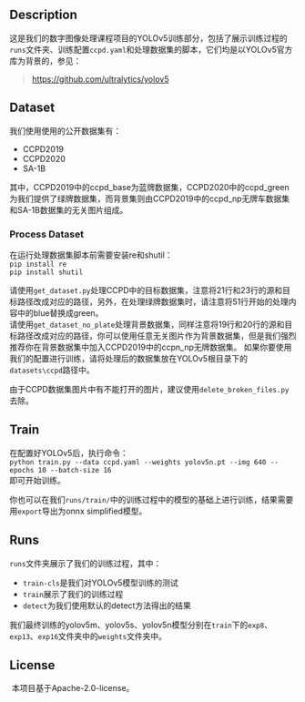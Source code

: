 ## Description
这是我们的数字图像处理课程项目的YOLOv5训练部分，包括了展示训练过程的`runs`文件夹、训练配置`ccpd.yaml`和处理数据集的脚本，它们均是以YOLOv5官方库为背景的，参见：  
> https://github.com/ultralytics/yolov5

## Dataset
我们使用使用的公开数据集有：
- CCPD2019
- CCPD2020
- SA-1B

其中，CCPD2019中的ccpd_base为蓝牌数据集，CCPD2020中的ccpd_green为我们提供了绿牌数据集，而背景集则由CCPD2019中的ccpd_np无牌车数据集和SA-1B数据集的无关图片组成。

### Process Dataset
在运行处理数据集脚本前需要安装re和shutil：  
`pip install re`  
`pip install shutil`  

请使用`get_dataset.py`处理CCPD中的目标数据集，注意将21行和23行的源和目标路径改成对应的路径，另外，在处理绿牌数据集时，请注意将51行开始的处理内容中的blue替换成green。  
请使用`get_dataset_no_plate`处理背景数据集，同样注意将19行和20行的源和目标路径改成对应的路径，你可以使用任意无关图片作为背景数据集，但是我们强烈推荐你在背景数据集中加入CCPD2019中的ccpn_np无牌数据集。
如果你要使用我们的配置进行训练，请将处理后的数据集放在YOLOv5根目录下的`datasets\ccpd`路径中。

由于CCPD数据集图片中有不能打开的图片，建议使用`delete_broken_files.py`去除。

## Train
在配置好YOLOv5后，执行命令：  
`python train.py --data ccpd.yaml --weights yolov5n.pt --img 640 --epochs 10 --batch-size 16`  
即可开始训练。  

你也可以在我们`runs/train/`中的训练过程中的模型的基础上进行训练，结果需要用`export`导出为onnx simplified模型。

## Runs
`runs`文件夹展示了我们的训练过程，其中： 

- `train-cls`是我们对YOLOv5模型训练的测试  
- `train`展示了我们的训练过程  
- `detect`为我们使用默认的detect方法得出的结果  

我们最终训练的yolov5m、yolov5s、yolov5n模型分别在`train`下的`exp8`、`exp13`、`exp16`文件夹中的`weights`文件夹中。

## License
​ 本项目基于Apache-2.0-license。
